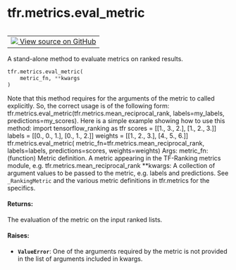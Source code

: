<div itemscope itemtype="http://developers.google.com/ReferenceObject">
<meta itemprop="name" content="tfr.metrics.eval_metric" />
<meta itemprop="path" content="Stable" />
</div>

# tfr.metrics.eval_metric

<!-- Insert buttons and diff -->

<table class="tfo-notebook-buttons tfo-api" align="left">

<td>
  <a target="_blank" href="https://github.com/tensorflow/ranking/tree/master/tensorflow_ranking/python/metrics.py">
    <img src="https://www.tensorflow.org/images/GitHub-Mark-32px.png" />
    View source on GitHub
  </a>
</td></table>

A stand-alone method to evaluate metrics on ranked results.

```python
tfr.metrics.eval_metric(
    metric_fn, **kwargs
)
```

<!-- Placeholder for "Used in" -->

Note that this method requires for the arguments of the metric to called
explicitly. So, the correct usage is of the following form:
tfr.metrics.eval_metric(tfr.metrics.mean_reciprocal_rank, labels=my_labels,
predictions=my_scores). Here is a simple example showing how to use this method:
import tensorflow_ranking as tfr scores = [[1., 3., 2.], [1., 2., 3.]] labels =
[[0., 0., 1.], [0., 1., 2.]] weights = [[1., 2., 3.], [4., 5., 6.]]
tfr.metrics.eval_metric( metric_fn=tfr.metrics.mean_reciprocal_rank,
labels=labels, predictions=scores, weights=weights) Args: metric_fn: (function)
Metric definition. A metric appearing in the TF-Ranking metrics module, e.g.
tfr.metrics.mean_reciprocal_rank **kwargs: A collection of argument values to be
passed to the metric, e.g. labels and predictions. See `_RankingMetric` and the
various metric definitions in tfr.metrics for the specifics.

#### Returns:

The evaluation of the metric on the input ranked lists.

#### Raises:

*   <b>`ValueError`</b>: One of the arguments required by the metric is not
    provided in the list of arguments included in kwargs.

